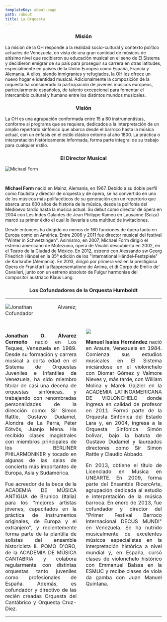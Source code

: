 ```yaml
---
templateKey: about-page
path: /about
title: La Orquesta
---
```

### <div style="width: 100%; text-align: center">Misión</div>

La misión de la OH responde a la realidad socio-cultural y contexto político actuales de Venezuela, en vista de una gran cantidad de músicos de altísimo nivel que recibieron su educación musical en el seno de El Sistema y decidieron emigrar de su país para proseguir su carrera en otras latitudes, especialmente en países de la Unión Europea como España, Francia y Alemania. A ellos, siendo inmigrantes y refugiados, la OH les ofrece un nuevo hogar e identidad musical. Adicionalmente la composición de la orquesta ha considerado la participación de jóvenes músicos europeos, particularmente españoles, de talento excepcional para fomentar el intercambio cultural y humano entre los distintos mundos musicales.

### <div style="width: 100%; text-align: center">Visión</div>

La OH es una agrupación conformada entre 15 a 60 instrumentistas, conforme al programa que se requiera, dedicados a la interpretación de un amplio repertorio sinfónico que abarca desde el barroco hasta la música actual, con un énfasis en el estilo clásico entorno al año 1800. La práctica o interpretación históricamente informada, forma parte integral de su trabajo para cualquier estilo.

### <div style="width: 100%; text-align: center">El Director Musical</div>

![Michael Form](/img/mrform.jpg "Michael Form")

**<br>**

**Michael Form** nació en Mainz, Alemania, en 1967. Debido a su doble perfil como flautista y director de orquesta y de ópera, se ha convertido en uno de los músicos más polifacéticos de su generación con un repertorio que abarca unos 600 años de historia de la música, desde la polifonía del Medioevo tardío hasta la música actual. Su debut como director de ópera en 2004 con Les Indes Galantes de Jean Philippe Rameu en Lausanne (Suiza) marcó su primer éxito el cual lo llevaría a una multitud de invitaciones.

Desde entonces ha dirigido no menos de 160 funciones de ópera tanto en Europa como en América. Entre 2006 y 2011 fue director musical del festival "Winter in Schwetzingen". Asimismo, en 2007, Michael Form dirigió el estreno americano de Motezuma, ópera de Vivaldi descubierta en 2002, en el Teatro de la Ciudad de México. En 2012, estrenó con Alessando sw Georg Friedrich Händel en la 35ª edición de los "International Händel-Festspiele" de Karlsruhe (Alemania). En 2013, dirigió por primera vez en la prestigiosa Opera de Frankfurt la Rappresentatione de Anima, et di Corpo de Emilio de' Cavalieri, junto con un estreno absoluto de Fulgur harmoniae del compositor austríaco Klaus Lang.

### <div style="width: 100%; text-align: center">Los Cofundadores de la Orquesta Humboldt</div>

<table style="text-align: justify;">
<tr>
  <td style="padding: 0 15px 0 0">

![Jonathan Alvarez; Cofundador](/img/jonathan.jpg "Jonathan Alvarez")

<br>

<p><b>Jonathan O. Álvarez Cermeño</b> nació en Los Teques, Venezuela en 1989. Desde su formación y carrera musical a corta edad en el Sistema de Orquestas Juveniles e Infantiles de Venezuela, ha sido miembro titular de casi una decena de orquestas sinfónicas, y trabajando con renombradas personalidades de la dirección como: Sir Simon Rattle, Gustavo Dudamel, Alondra de La Parra, Péter Eötvös, Juanjo Mena. Ha recibido clases magistrales con miembros principales de los BERLINER PHILARMONIKER y tocado en algunas de las salas de concierto más importantes de Europa, Asia y Sudamérica.
</p>

<p>
Fue acreedor de la beca de la ACADEMIA DE MÚSICA ANTIGUA de Brunico (Italia) para los "mejores artistas jóvenes, capacitados en la práctica de instrumentos originales, de Europa y el extranjero", y recientemente forma parte de la plantilla de solistas del ensamble historicista IL POMO D'ORO, de la ACADEMIA DE MÚSICA CANTABRIA y colabora regularmente con distintas orquestas tanto juveniles como profesionales de España. Además, es cofundador y directivo de las recién creadas Orquesta del Cantábrico y Orquesta Cruz-Diez.</p>
  </td>
  <td style="padding: 0 0 0 15px">

![](/img/manuel.jpg)

<p><b>Manuel Isaías Hernández</b> nació en Araure, Venezuela en 1984. Comienza sus estudios musicales en El Sistema iniciándose en el violonchelo con Diomar Gómez y Valmore Nieves y, más tarde, con William Molina y Marek Gajzler en la ACADEMIA LATINOAMERICANA DE VIOLONCHELO donde ingresa en calidad de profesor en 2011. Formó parte de la Orquesta Sinfónica del Estado Lara y, en 2004, ingresa a la Orquesta Sinfónica Simón bolívar, bajo la batuta de Gustavo Dudamel y laureados  directores como Sir Simon Rattle y Claudio Abbado.</p>

<p>En 2013, obtiene el título de Licenciado en Música en UNEARTE. En 2009, forma parte del Ensamble RicercArte, agrupación dedicada al estudio e interpretación de la música barroca. En enero de 2013, fue cofundador y director del "Primer Festival Barroco Internacional DECUS MUNDI" en Venezuela. Se ha nutrido musicalmente de excelentes músicos especialistas en la interpretación histórica a nivel mundial y, en España, cursó clases de violonchelo histórico con Emmanuel Balssa en la ESMUC y recibe clases de viola da gamba con Juan Manuel Quintana.</p>
  </td>
</tr>
</table>